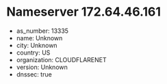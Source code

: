 # Nameserver 172.64.46.161

* as_number: 13335
* name: Unknown
* city: Unknown
* country: US
* organization: CLOUDFLARENET
* version: Unknown
* dnssec: true
